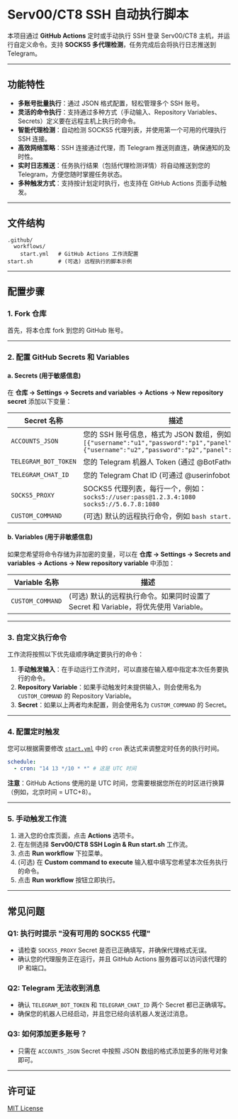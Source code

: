 # Serv00/CT8 SSH 自动执行脚本

本项目通过 **GitHub Actions** 定时或手动执行 SSH 登录 Serv00/CT8 主机，并运行自定义命令。支持 **SOCKS5 多代理检测**，任务完成后会将执行日志推送到 Telegram。

---

## 功能特性
- **多账号批量执行**：通过 JSON 格式配置，轻松管理多个 SSH 账号。
- **灵活的命令执行**：支持通过多种方式（手动输入、Repository Variables、Secrets）定义要在远程主机上执行的命令。
- **智能代理检测**：自动检测 SOCKS5 代理列表，并使用第一个可用的代理执行 SSH 连接。
- **高效网络策略**：SSH 连接通过代理，而 Telegram 推送则直连，确保通知的及时性。
- **实时日志推送**：任务执行结果（包括代理检测详情）将自动推送到您的 Telegram，方便您随时掌握任务状态。
- **多种触发方式**：支持按计划定时执行，也支持在 GitHub Actions 页面手动触发。

---

## 文件结构
```
.github/
  workflows/
    start.yml   # GitHub Actions 工作流配置
start.sh        # (可选) 远程执行的脚本示例
```

---

## 配置步骤

### 1. Fork 仓库
首先，将本仓库 fork 到您的 GitHub 账号。

---

### 2. 配置 GitHub Secrets 和 Variables

#### a. Secrets (用于敏感信息)
在 **仓库 → Settings → Secrets and variables → Actions → New repository secret** 添加以下变量：

| Secret 名称             | 描述 |
|-------------------------|------|
| `ACCOUNTS_JSON`         | 您的 SSH 账号信息，格式为 JSON 数组，例如：<br>`[{"username":"u1","password":"p1","panel":"host1"},{"username":"u2","password":"p2","panel":"host2"}]` |
| `TELEGRAM_BOT_TOKEN`    | 您的 Telegram 机器人 Token (通过 @BotFather 获取)。 |
| `TELEGRAM_CHAT_ID`      | 您的 Telegram Chat ID (可通过 @userinfobot 获取)。 |
| `SOCKS5_PROXY`          | SOCKS5 代理列表，每行一个，例如：<br>`socks5://user:pass@1.2.3.4:1080`<br>`socks5://5.6.7.8:1080` |
| `CUSTOM_COMMAND`        | (可选) 默认的远程执行命令，例如 `bash start.sh`。 |

#### b. Variables (用于非敏感信息)
如果您希望将命令存储为非加密的变量，可以在 **仓库 → Settings → Secrets and variables → Actions → New repository variable** 中添加：

| Variable 名称      | 描述 |
|--------------------|------|
| `CUSTOM_COMMAND`   | (可选) 默认的远程执行命令。如果同时设置了 Secret 和 Variable，将优先使用 Variable。 |

---

### 3. 自定义执行命令
工作流将按照以下优先级顺序确定要执行的命令：
1.  **手动触发输入**：在手动运行工作流时，可以直接在输入框中指定本次任务要执行的命令。
2.  **Repository Variable**：如果手动触发时未提供输入，则会使用名为 `CUSTOM_COMMAND` 的 Repository Variable。
3.  **Secret**：如果以上两者均未配置，则会使用名为 `CUSTOM_COMMAND` 的 Secret。

---

### 4. 配置定时触发
您可以根据需要修改 [`start.yml`](.github/workflows/start.yml) 中的 `cron` 表达式来调整定时任务的执行时间。
```yaml
schedule:
  - cron: "14 13 */10 * *" # 这是 UTC 时间
```
**注意**：GitHub Actions 使用的是 UTC 时间，您需要根据您所在的时区进行换算（例如，北京时间 = UTC+8）。

---

### 5. 手动触发工作流
1.  进入您的仓库页面，点击 **Actions** 选项卡。
2.  在左侧选择 **Serv00/CT8 SSH Login & Run start.sh** 工作流。
3.  点击 **Run workflow** 下拉菜单。
4.  (可选) 在 **Custom command to execute** 输入框中填写您希望本次任务执行的命令。
5.  点击 **Run workflow** 按钮立即执行。

---

## 常见问题

### Q1: 执行时提示 "没有可用的 SOCKS5 代理"
- 请检查 `SOCKS5_PROXY` Secret 是否已正确填写，并确保代理格式无误。
- 确认您的代理服务正在运行，并且 GitHub Actions 服务器可以访问该代理的 IP 和端口。

### Q2: Telegram 无法收到消息
- 确认 `TELEGRAM_BOT_TOKEN` 和 `TELEGRAM_CHAT_ID` 两个 Secret 都已正确填写。
- 确保您的机器人已经启动，并且您已经向该机器人发送过消息。

### Q3: 如何添加更多账号？
- 只需在 `ACCOUNTS_JSON` Secret 中按照 JSON 数组的格式添加更多的账号对象即可。

---

## 许可证
[MIT License](LICENSE)
